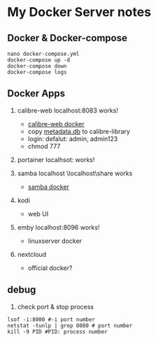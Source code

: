 # My Docker Server notes

## Docker & Docker-compose

```
nano docker-compose.yml
docker-compose up -d
docker-compose down
docker-compose logs
```

## Docker Apps
1. calibre-web localhost:8083 works!
   - [calibre-web docker](https://github.com/linuxserver/docker-calibre-web/)
   - copy [metadata.db](https://github.com/kovidgoyal/calibre/blob/master/src/calibre/db/tests/metadata.db) to calibre-library
   - login: defalut: admin, admin123
   - chmod 777
1. portainer localhsot: works!
1. samba localhost \\localhost\share works
   - [samba docker](https://github.com/dperson/samba)
1. kodi
   - web UI
1. emby localhost:8096 works!
   - linuxserver docker
   
1. nextcloud
   - official docker?

## debug
1. check port & stop process
```
lsof -i:8000 #-i port number
netstat -tunlp | grep 8080 # port number
kill -9 PID #PID: process number
```
